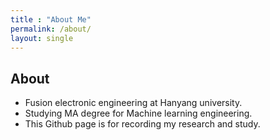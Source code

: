 ```yaml
---
title : "About Me"
permalink: /about/
layout: single
---
```




## About

* Fusion electronic engineering at Hanyang university.
* Studying MA degree for Machine learning engineering.
* This Github page is for recording my research and study.
